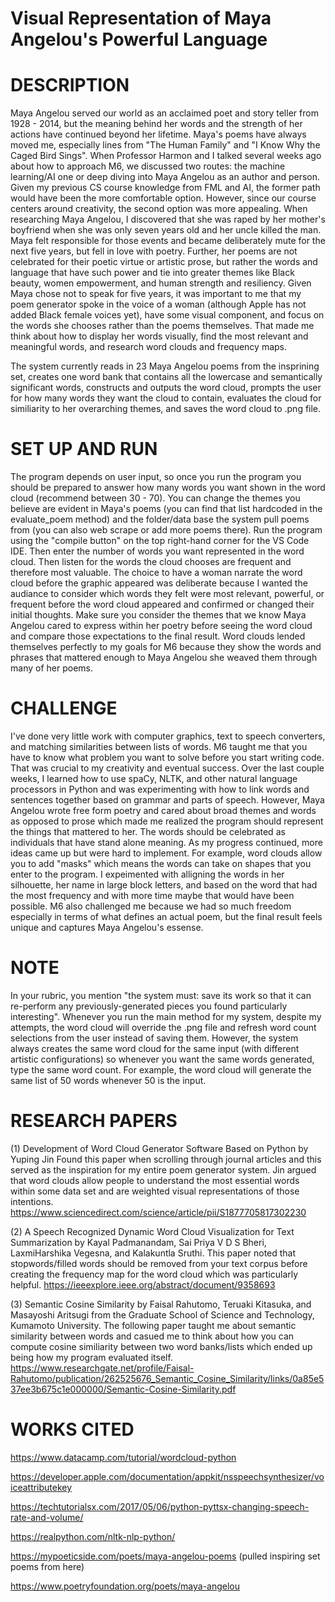 # Visual Representation of Maya Angelou's Powerful Language  
# DESCRIPTION 
Maya Angelou served our world as an acclaimed poet and story teller from 1928 - 2014, but the meaning behind her words and the strength of her actions have continued beyond her lifetime. Maya's poems have always moved me, especially lines from "The Human Family" and "I Know Why the Caged Bird Sings". When Professor Harmon and I talked several weeks ago about how to approach M6, we discussed two routes: the machine learning/AI one or deep diving into Maya Angelou as an author and person. Given my previous CS course knowledge from FML and AI, the former path would have been the more comfortable option. However, since our course centers around creativity, the second option was more appealing. When researching Maya Angelou, I discovered that she was raped by her mother's boyfriend when she was only seven years old and her uncle killed the man. Maya felt responsible for those events and became deliberately mute for the next five years, but fell in love with poetry. Further, her poems are not celebrated for their poetic virtue or artistic prose, but rather the words and language that have such power and tie into greater themes like Black beauty, women empowerment, and human strength and resiliency. Given Maya chose not to speak for five years, it was important to me that my poem generator spoke in the voice of a woman (although Apple has not added Black female voices yet), have some visual component, and focus on the words she chooses rather than the poems themselves. That made me think about how to display her words visually, find the most relevant and meaningful words, and research word clouds and frequency maps. 

The system currently reads in 23 Maya Angelou poems from the insprining set, creates one word bank that contains all the lowercase and semantically significant words, constructs and outputs the word cloud, prompts the user for how many words they want the cloud to contain, evaluates the cloud for similiarity to her overarching themes, and saves the word cloud to .png file. 

# SET UP AND RUN 
The program depends on user input, so once you run the program you should be prepared to answer how many words you want shown in the word cloud (recommend between 30 - 70). You can change the themes you believe are evident in Maya's poems (you can find that list hardcoded in the evaluate_poem method) and the folder/data base the system pull poems from (you can also web scrape or add more poems there). Run the program using the "compile button" on the top right-hand corner for the VS Code IDE. Then enter the number of words you want represented in the word cloud. Then listen for the words the cloud chooses are frequent and therefore most valuable. The choice to have a woman narrate the word cloud before the graphic appeared was deliberate because I wanted the audiance to consider which words they felt were most relevant, powerful, or frequent before the word cloud appeared and confirmed or changed their initial thoughts. Make sure you consider the themes that we know Maya Angelou cared to express within her poetry before seeing the word cloud and compare those expectations to the final result. Word clouds lended themselves perfectly to my goals for M6 because they show the words and phrases that mattered enough to Maya Angelou she weaved them through many of her poems.  
 
# CHALLENGE 
I've done very little work with computer graphics, text to speech converters, and matching similarities between lists of words. M6 taught me that you have to know what problem you want to solve before you start writing code. That was crucial to my creativity and eventual success. Over the last couple weeks, I learned how to use spaCy, NLTK, and other natural language processors in Python and was experimenting with how to link words and sentences together based on grammar and parts of speech. However, Maya Angelou wrote free form poetry and cared about broad themes and words as opposed to prose which made me realized the program should represent the things that mattered to her. The words should be celebrated as individuals that have stand alone meaning. As my progress continued, more ideas came up but were hard to implement. For example, word clouds allow you to add "masks" which means the words can take on shapes that you enter to the program. I expeimented with alligning the words in her silhouette, her name in large block letters, and based on the word that had the most frequency and with more time maybe that would have been possible. M6 also challenged me because we had so much freedom especially in terms of what defines an actual poem, but the final result feels unique and captures Maya Angelou's essense. 

# NOTE 
In your rubric, you mention "the system must: save its work so that it can re-perform any previously-generated pieces you found particularly interesting". Whenever you run the main method for my system, despite my attempts, the word cloud will override the .png file and refresh word count selections from the user instead of saving them. However, the system always creates the same word cloud for the same input (with different artistic configurations) so whenever you want the same words generated, type the same word count. For example, the word cloud will generate the same list of 50 words whenever 50 is the input. 

# RESEARCH PAPERS 
(1) Development of Word Cloud Generator Software Based on Python by Yuping Jin
Found this paper when scrolling through journal articles and this served as the inspiration for my entire poem generator system. Jin argued that word clouds allow people to understand the most essential words within some data set and are weighted visual representations of those intentions. 
https://www.sciencedirect.com/science/article/pii/S1877705817302230

(2) A Speech Recognized Dynamic Word Cloud Visualization for Text Summarization by Kayal Padmanandam, Sai Priya V D S Bheri, LaxmiHarshika Vegesna, and Kalakuntla Sruthi. This paper noted that stopwords/filled words should be removed from your text corpus before creating the frequency map for the word cloud which was particularly helpful. 
https://ieeexplore.ieee.org/abstract/document/9358693

(3) Semantic Cosine Similarity by Faisal Rahutomo, Teruaki Kitasuka, and Masayoshi Aritsugi from the Graduate School of Science and Technology, Kumamoto University. The following paper taught me about semantic similarity between words and casued me to think about how you can compute cosine similiarity between two word banks/lists which ended up being how my program evaluated itself. 
https://www.researchgate.net/profile/Faisal-Rahutomo/publication/262525676_Semantic_Cosine_Similarity/links/0a85e537ee3b675c1e000000/Semantic-Cosine-Similarity.pdf

# WORKS CITED
https://www.datacamp.com/tutorial/wordcloud-python

https://developer.apple.com/documentation/appkit/nsspeechsynthesizer/voiceattributekey

https://techtutorialsx.com/2017/05/06/python-pyttsx-changing-speech-rate-and-volume/

https://realpython.com/nltk-nlp-python/

https://mypoeticside.com/poets/maya-angelou-poems
(pulled inspiring set poems from here)

https://www.poetryfoundation.org/poets/maya-angelou







